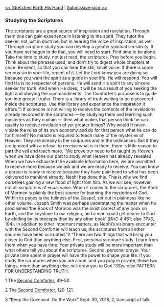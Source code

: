 [<< Stretched Forth His Hand](Stretched%20Forth%20His%20Hand.md)  |  [Submissive-sion >>](Submissive-sion.md)

### Studying the Scriptures
The scriptures are a great source of inspiration and revelation. Through them one can gain experience in listening to the spirit. They tutor the seeker, not just in doctrine, but in hearing the voice of inspiration, as well. “Through scripture study you can develop a greater spiritual sensitivity. If you have not begun to do that, you will need to start. Find time to be alone. Take the time to study, not just read, the scriptures. Pray before you begin. Think about the phrases used, and don’t try to digest whole chapters at once. Be silent, so that you can hear the still, small voice. If there is some serious sin in your life, repent of it. Let the Lord know you are doing so because you want the spirit as a guide in your life. He will respond. You will find He is no respecter of persons. He will send His spirit to any sincere seeker for truth. And when He does, it will be as a result of you seeking the light and obeying the commandments. The Comforter’s purpose is to guide you into greater truths. There is a library of truth waiting to be discovered inside the scriptures. Use this library and experience the inspiration it offers.”1 If someone is not willing to receive the contents of the revelations already recorded in the scriptures — by studying them and learning such mysteries as they contain — then what makes that person think he can qualify to receive revelation of yet greater things? Why would Heaven violate the rules of its own economy and do for that person what he can do for himself? No miracle is required to teach many of the mysteries of Heaven. They are already in the scriptures and in the ordinances. But if they are ignored with a refusal to receive what is in them, there is little reason to part the veil and teach more. “We prove our need to be taught by Heaven when we have done our part to study what Heaven has already revealed. When we have exhausted the available information here, we are permitted to receive more because we ask and we are ready to receive. You can know a person is ready to receive because they have paid heed to what has been delivered to mankind already. Nephi has done this. This is why we find ourselves gaining a new flood of light from him. As we will see, however, not all scripture is of equal value. When it comes to the scriptures, the Book of Mormon is plainly the best source for learning the mysteries of God. Within its pages is the fullness of the Gospel, set out in plainness like no other volume. Joseph Smith was perhaps understating the matter when he proclaimed ‘the Book of Mormon was the most correct of any book on Earth, and the keystone to our religion, and a man could get nearer to God by abiding by its precepts than by any other book’ (*DHC* 4:461; also *TPJS*, 194). In addition to other important matters, as Nephi’s visionary encounter with the Second Comforter will teach us, the scriptures from all other sources have been corrupted.”2 “There are two things that will bring you closer to God than anything else. First, personal scripture study. Learn from them when you have time. Your private study will be more important than what others tell you about the scriptures. Second, personal prayer. Your private time spent in prayer will have the power to shape your life. If you study the scriptures when you are alone, and you pray in private, these two things, more than anything else, will draw you to God.”3*See also* PATTERN FOR UNDERSTANDING TRUTH.



1 The [Second Comforter](#), 49–50.


2 The [Second Comforter](#), 120–121.


3 “Keep the Covenant: Do the Work” Sept. 30, 2018, 2, transcript of talk